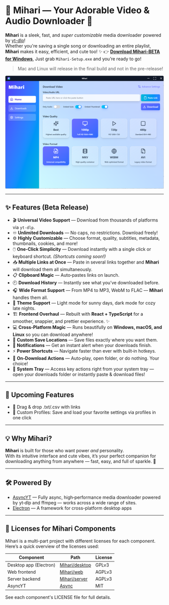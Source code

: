 # 🌸 Mihari — Your Adorable Video & Audio Downloader 💖

**Mihari** is a sleek, fast, and _super customizable_ media downloader powered by [yt-dlp](https://github.com/yt-dlp/yt-dlp)!  
Whether you're saving a single song or downloading an entire playlist, **Mihari** makes it easy, efficient, and cute too! ✨
👉 **[Download Mihari-BETA for Windows](https://github.com/mahirox36/Mihari/releases/latest)**, Just grab `Mihari-Setup.exe` and you’re ready to go!

> Mac and Linux will release in the final build and not in the pre-release!

![Mihari Screenshot](assets/app.png)

---

## ✨ Features (Beta Release)

- 🎬 **Universal Video Support** — Download from thousands of platforms via `yt-dlp`.
- ♾️ **Unlimited Downloads** — No caps, no restrictions. Download freely!
- ⚙️ **Highly Customizable** — Choose format, quality, subtitles, metadata, thumbnails, cookies, and more!
- 🖱️ **One‑Click Simplicity** — Download instantly with a single click or keyboard shortcut. _(Shortcuts coming soon!)_
- 📥 **Multiple Links at Once** — Paste in several links together and **Mihari** will download them all simultaneously.
- 📋 **Clipboard Magic** — Auto‑pastes links on launch.
- 🕘 **Download History** — Instantly see what you’ve downloaded before.
- 🎧 **Wide Format Support** — From MP4 to MP3, WebM to FLAC — **Mihari** handles them all.
- 🌙 **Theme Support** — Light mode for sunny days, dark mode for cozy late nights.
- 🏗️ **Frontend Overhaul** — Rebuilt with **React + TypeScript** for a smoother, snappier, and prettier experience. ✨
- 💻 **Cross‑Platform Magic** — Runs beautifully on **Windows, macOS, and Linux** so you can download anywhere!
- 📁 **Custom Save Locations** — Save files exactly where you want them.
- 🔔 **Notifications** — Get an instant alert when your downloads finish.
- ⚡ **Power Shortcuts** — Navigate faster than ever with built‑in hotkeys.
- 📂 **On‑Download Actions** — Auto‑play, open folder, or do nothing. Your choice!
- 🍥 **System Tray** — Access key actions right from your system tray — open your downloads folder or instantly paste & download files!

---

## 🌸 Upcoming Features

- 📂 Drag & drop .txt/.csv with links
- 👤 Custom Profiles: Save and load your favorite settings via profiles in one click
---

## 💡 Why Mihari?

**Mihari** is built for those who want power _and_ personality.  
With its intuitive interface and cute vibes, it’s your perfect companion for downloading anything from anywhere — fast, easy, and full of sparkle. 🌟

---

## 🛠️ Powered By

- [AsyncYT](https://github.com/mahirox36/asyncyt) — Fully async, high‑performance media downloader powered by yt‑dlp and ffmpeg — works across a wide range of sites.
- [Electron](https://www.electronjs.org/) — A framework for cross-platform desktop apps

---

## 💖 Licenses for Mihari Components

Mihari is a multi-part project with different licenses for each component.  
Here’s a quick overview of the licenses used:

| Component              | Path                                                                    | License |
| ---------------------- | ----------------------------------------------------------------------- | ------- |
| Desktop app (Electron) | [Mihari/desktop](https://github.com/mahirox36/Mihari/tree/main/desktop) | GPLv3   |
| Web frontend           | [Mihari/web](https://github.com/mahirox36/Mihari/tree/main/web)         | AGPLv3  |
| Server backend         | [Mihari/server](https://github.com/mahirox36/Mihari/tree/main/server)   | AGPLv3  |
| AsyncYT                | [Async](https://github.com/mahirox36/AsyncYT)                           | MIT     |

See each component's LICENSE file for full details.
